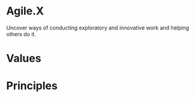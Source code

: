 # Agile.X
Uncover ways of conducting exploratory and innovative work and helping others do it. 

# Values

# Principles

